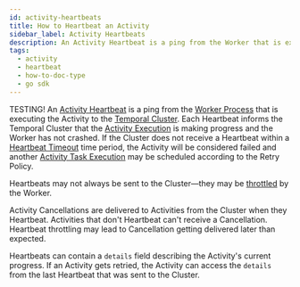 ```yaml
---
id: activity-heartbeats
title: How to Heartbeat an Activity
sidebar_label: Activity Heartbeats
description: An Activity Heartbeat is a ping from the Worker that is executing the Activity to the Temporal Cluster.
tags:
  - activity
  - heartbeat
  - how-to-doc-type
  - go sdk
---
```

TESTING!
An [Activity Heartbeat](/concepts/what-is-an-activity-heartbeat) is a ping from the [Worker Process](/concepts/what-is-a-worker-process) that is executing the Activity to the [Temporal Cluster](/concepts/what-is-a-temporal-cluster).
Each Heartbeat informs the Temporal Cluster that the [Activity Execution](/concepts/what-is-an-activity-execution) is making progress and the Worker has not crashed.
If the Cluster does not receive a Heartbeat within a [Heartbeat Timeout](/concepts/what-is-a-heartbeat-timeout) time period, the Activity will be considered failed and another [Activity Task Execution](/concepts/what-is-an-activity-task-execution) may be scheduled according to the Retry Policy.

Heartbeats may not always be sent to the Cluster—they may be [throttled](/concepts/what-is-an-activity-heartbeat#throttling) by the Worker.

Activity Cancellations are delivered to Activities from the Cluster when they Heartbeat. Activities that don't Heartbeat can't receive a Cancellation.
Heartbeat throttling may lead to Cancellation getting delivered later than expected.

Heartbeats can contain a `details` field describing the Activity's current progress.
If an Activity gets retried, the Activity can access the `details` from the last Heartbeat that was sent to the Cluster.
